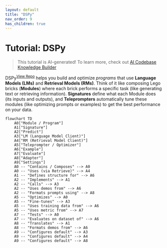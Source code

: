 ```yaml
---
layout: default
title: "DSPy"
nav_order: 9
has_children: true
---
```


# Tutorial: DSPy

> This tutorial is AI-generated! To learn more, check out [AI Codebase Knowledge Builder](https://github.com/The-Pocket/Tutorial-Codebase-Knowledge)

DSPy<sup>[View Repo](https://github.com/stanfordnlp/dspy/tree/7cdfe988e6404289b896d946d957f17bb4d9129b/dspy)</sup> helps you build and optimize *programs* that use **Language Models (LMs)** and **Retrieval Models (RMs)**.
Think of it like composing Lego bricks (**Modules**) where each brick performs a specific task (like generating text or retrieving information).
**Signatures** define what each Module does (its inputs and outputs), and **Teleprompters** automatically tune these modules (like optimizing prompts or examples) to get the best performance on your data.

```mermaid
flowchart TD
    A0["Module / Program"]
    A1["Signature"]
    A2["Predict"]
    A3["LM (Language Model Client)"]
    A4["RM (Retrieval Model Client)"]
    A5["Teleprompter / Optimizer"]
    A6["Example"]
    A7["Evaluate"]
    A8["Adapter"]
    A9["Settings"]
    A0 -- "Contains / Composes" --> A0
    A0 -- "Uses (via Retrieve)" --> A4
    A1 -- "Defines structure for" --> A6
    A2 -- "Implements" --> A1
    A2 -- "Calls" --> A3
    A2 -- "Uses demos from" --> A6
    A2 -- "Formats prompts using" --> A8
    A5 -- "Optimizes" --> A0
    A5 -- "Fine-tunes" --> A3
    A5 -- "Uses training data from" --> A6
    A5 -- "Uses metric from" --> A7
    A7 -- "Tests" --> A0
    A7 -- "Evaluates on dataset of" --> A6
    A8 -- "Translates" --> A1
    A8 -- "Formats demos from" --> A6
    A9 -- "Configures default" --> A3
    A9 -- "Configures default" --> A4
    A9 -- "Configures default" --> A8
```